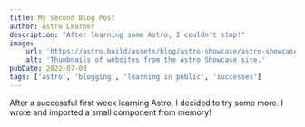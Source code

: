 ```yaml
---
title: My Second Blog Post
author: Astro Learner
description: "After learning some Astro, I couldn't stop!"
image:
    url: 'https://astro.build/assets/blog/astro-showcase/astro-showcase-screenshot.jpg'
    alt: 'Thumbnails of websites from the Astro Showcase site.'
pubDate: 2022-07-08
tags: ['astro', 'blogging', 'learning in public', 'successes']
---
```


After a successful first week learning Astro, I decided to try some more. I wrote and imported a small component from memory!
